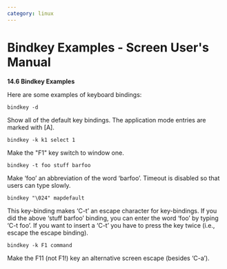 ```yaml
---
category: linux
---
```

# Bindkey Examples - Screen User's Manual



**14.6 Bindkey Examples**

Here are some examples of keyboard bindings:

`bindkey -d`

Show all of the default key bindings. The application mode entries are marked with [A].

`bindkey -k k1 select 1`

Make the "F1" key switch to window one.

`bindkey -t foo stuff barfoo`

Make ‘foo’ an abbreviation of the word ‘barfoo’. Timeout is disabled so that users can type slowly.

`bindkey "\024" mapdefault`

This key-binding makes ‘C-t’ an escape character for key-bindings. If you did the above ‘stuff barfoo’ binding, you can enter the word ‘foo’ by typing ‘C-t foo’. If you want to insert a ‘C-t’ you have to press the key twice (i.e., escape the escape binding).

`bindkey -k F1 command`

Make the F11 (not F1!) key an alternative screen escape (besides ‘C-a’).
